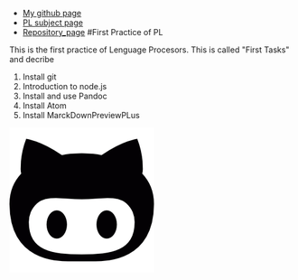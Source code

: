 * [My github page](https://ctc87.github.io/)
* [PL subject page](http://ctc87.github.io/Practicas_PL/)
* [Repository_page](http://ctc87.github.io/tareas-iniciales-ctc87/)
#First Practice of PL

This is the first practice of Lenguage Procesors. This is called "First Tasks" and decribe

1. Install git
2. Introduction to node.js
3. Install and use Pandoc
4. Install Atom
5. Install MarckDownPreviewPLus

![Octogit](/images/Octocat.png)

